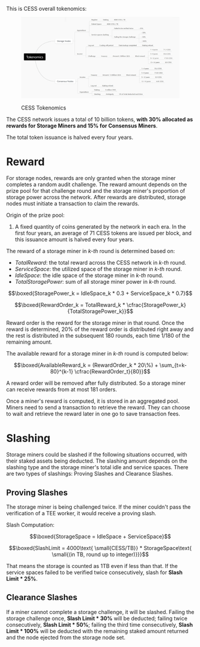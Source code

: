 This is CESS overall tokenomics:

<figure><img src="../assets/storage-miner/reward/tokenomics-v1.png" alt=""><figcaption><p>CESS Tokenomics</p></figcaption></figure>

The CESS network issues a total of 10 billion tokens, **with 30% allocated as rewards for Storage Miners and 15% for Consensus Miners**.

The total token issuance is halved every four years.

# Reward

For storage nodes, rewards are only granted when the storage miner completes a random audit challenge. The reward amount depends on the prize pool for that challenge round and the storage miner's proportion of storage power across the network. After rewards are distributed, storage nodes must initiate a transaction to claim the rewards.

Origin of the prize pool:

1. A fixed quantity of coins generated by the network in each era. In the first four years, an average of 71 CESS tokens are issued per block, and this issuance amount is halved every four years.

The reward of a storage miner in _k-th_ round is determined based on:

- _TotalReward_: the total reward across the CESS network in _k-th_ round.
- _ServiceSpace_: the utilized space of the storage miner in _k-th_ round.
- _IdleSpace_: the idle space of the storage miner in _k-th_ round.
- _TotalStoragePower_: sum of all storage miner power in _k-th_ round.

$$\boxed{StoragePower_k = IdleSpace_k * 0.3 + ServiceSpace_k * 0.7}$$

$$\boxed{RewardOrder_k = TotalReward_k * \cfrac{StoragePower_k}{TotalStoragePower_k}}$$

Reward order is the reward for the storage miner in that round. Once the reward is determined, 20% of the reward order is distributed right away and the rest is distributed in the subsequent 180 rounds, each time 1/180 of the remaining amount.

The available reward for a storage miner in _k-th_ round is computed below:

$$\boxed{AvailableReward_k = (RewardOrder_k * 20\%) + \sum_{t=k-80}^{k-1} \cfrac{RewardOrder_t}{80}}$$

A reward order will be removed after fully distributed. So a storage miner can receive rewards from at most 181 orders.

Once a miner's reward is computed, it is stored in an aggregated pool. Miners need to send a transaction to retrieve the reward. They can choose to wait and retrieve the reward later in one go to save transaction fees.

# Slashing

Storage miners could be slashed if the following situations occurred, with their staked assets being deducted. The slashing amount depends on the slashing type and the storage miner's total idle and service spaces. There are two types of slashings: Proving Slashes and Clearance Slashes.

## Proving Slashes

The storage miner is being challenged twice. If the miner couldn't pass the verification of a TEE worker, it would receive a proving slash.

Slash Computation:

$$\boxed{StorageSpace = IdleSpace + ServiceSpace}$$

$$\boxed{SlashLimit = 4000\text{ \small{CESS/TB}} * StorageSpace\text{ \small{(in TB, round up to integer)}}}$$

That means the storage is counted as 1TB even if less than that. If the service spaces failed to be verified twice consecutively, slash for **Slash Limit \* 25%**.

## Clearance Slashes

If a miner cannot complete a storage challenge, it will be slashed. Failing the storage challenge once, **Slash Limit \* 30%** will be deducted; failing twice consecutively, **Slash Limit \* 50%**; failing the third time consecutively, **Slash Limit \* 100%** will be deducted with the remaining staked amount returned and the node ejected from the storage node set.
